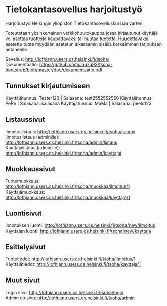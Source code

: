 # Tietokantasovellus harjoitustyö

Harjoitustyö Helsingin yliopiston Tietokantasovelluskurssia varten.

Toteutetaan yksinkertainen verkkohuutokauppa jossa kirjautunut käyttäjä voi asettaa tuotteita kaupattavaksi tai huutaa tuotetta. Huudettavaksi asetettu tuote myydään asetetun aikaraamin sisällä korkeimman tarjouksen antaneelle

Sovellus: http://lofhjann.users.cs.helsinki.fi/tsoha/ <br/>
Dokumentaatio: https://github.com/Janzu93/tsoha-bootstrap/blob/master/doc/dokumentaatio.pdf

## Tunnukset kirjautumiseen

Käyttäjätunnus: Tester123 | Salasana: test2552552550
Käyttäjätunnus: PePe | Salasana: salasana
Käyttäjätunnus: MaMa | Salasana: peelo123

## Listaussivut

Ilmoituslistaus: http://lofhjann.users.cs.helsinki.fi/tsoha/listaus <br/>
Ilmoituslistaus (adminille): http://lofhjann.users.cs.helsinki.fi/tsoha/admin/listaus <br/>
Kayttajalistaus (adminille): http://lofhjann.users.cs.helsinki.fi/tsoha/admin/kayttajat <br/>

## Muokkaussivut

Tuotemuokkaus: http://lofhjann.users.cs.helsinki.fi/tsoha/muokkaa/ilmoitus/1 <br/>
Käyttäjämuokkaus: http://lofhjann.users.cs.helsinki.fi/tsoha/muokkaa/kayttaja/1

## Luontisivut

Ilmoituksen luonti: http://lofhjann.users.cs.helsinki.fi/tsoha/new/ilmoitus <br />
Kayttajan luonti: http://lofhjann.users.cs.helsinki.fi/tsoha/new/kayttaja
## Esittelysivut
Tuotetiedot: http://lofhjann.users.cs.helsinki.fi/tsoha/ilmoitus/1 <br/>
Käyttäjätiedot: http://lofhjann.users.cs.helsinki.fi/tsoha/kayttaja/1

## Muut sivut
Login sivu: http://lofhjann.users.cs.helsinki.fi/tsoha/login <br/>
Admin etusivu: http://lofhjann.users.cs.helsinki.fi/tsoha/admin
